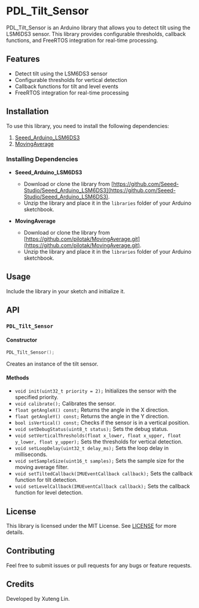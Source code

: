 # PDL_Tilt_Sensor

PDL_Tilt_Sensor is an Arduino library that allows you to detect tilt using the LSM6DS3 sensor. This library provides configurable thresholds, callback functions, and FreeRTOS integration for real-time processing.

## Features

- Detect tilt using the LSM6DS3 sensor
- Configurable thresholds for vertical detection
- Callback functions for tilt and level events
- FreeRTOS integration for real-time processing

## Installation

To use this library, you need to install the following dependencies:

1. [Seeed_Arduino_LSM6DS3](https://github.com/Seeed-Studio/Seeed_Arduino_LSM6DS3)
2. [MovingAverage](https://github.com/pilotak/MovingAverage.git)

### Installing Dependencies

- **Seeed_Arduino_LSM6DS3**
  - Download or clone the library from [https://github.com/Seeed-Studio/Seeed_Arduino_LSM6DS3](https://github.com/Seeed-Studio/Seeed_Arduino_LSM6DS3).
  - Unzip the library and place it in the `libraries` folder of your Arduino sketchbook.

- **MovingAverage**
  - Download or clone the library from [https://github.com/pilotak/MovingAverage.git](https://github.com/pilotak/MovingAverage.git).
  - Unzip the library and place it in the `libraries` folder of your Arduino sketchbook.

## Usage

Include the library in your sketch and initialize it.

## API

### `PDL_Tilt_Sensor`

#### Constructor

```cpp
PDL_Tilt_Sensor();
```
Creates an instance of the tilt sensor.

#### Methods

- `void init(uint32_t priority = 2);`
  Initializes the sensor with the specified priority.
- `void calibrate();`
  Calibrates the sensor.
- `float getAngleX() const;`
  Returns the angle in the X direction.
- `float getAngleY() const;`
  Returns the angle in the Y direction.
- `bool isVertical() const;`
  Checks if the sensor is in a vertical position.
- `void setDebugStatus(uint8_t status);`
  Sets the debug status.
- `void setVerticalThresholds(float x_lower, float x_upper, float y_lower, float y_upper);`
  Sets the thresholds for vertical detection.
- `void setLoopDelay(uint32_t delay_ms);`
  Sets the loop delay in milliseconds.
- `void setSampleSize(uint16_t samples);`
  Sets the sample size for the moving average filter.
- `void setTiltedCallback(IMUEventCallback callback);`
  Sets the callback function for tilt detection.
- `void setLevelCallback(IMUEventCallback callback);`
  Sets the callback function for level detection.

## License

This library is licensed under the MIT License. See [LICENSE](LICENSE) for more details.

## Contributing

Feel free to submit issues or pull requests for any bugs or feature requests.

## Credits

Developed by Xuteng Lin.

